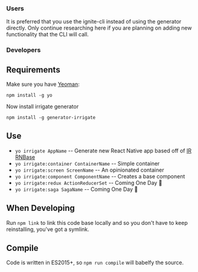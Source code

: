 ### Users
It is preferred that you use the ignite-cli instead of using the generator directly.   Only continue researching here if you are planning on adding new functionality that the CLI will call.

### Developers

## Requirements
Make sure you have [Yeoman](http://yeoman.io/):

`npm install -g yo`

Now install irrigate generator

`npm install -g generator-irrigate`

## Use
* `yo irrigate AppName` -- Generate new React Native app based off of [IR RNBase](https://github.com/infinitered/react_native_base)
* `yo irrigate:container ContainerName` -- Simple container
* `yo irrigate:screen ScreenName` -- An opinionated container
* `yo irrigate:component ComponentName` -- Creates a base component
* `yo irrigate:redux ActionReducerSet` -- Coming One Day :sunrise_over_mountains:
* `yo irrigate:saga SagaName` -- Coming One Day :sunrise_over_mountains:


## When Developing
Run `npm link` to link this code base locally and so you don't have to keep reinstalling, you've got a symlink.

## Compile
Code is written in ES2015+, so `npm run compile` will babelfy the source.

